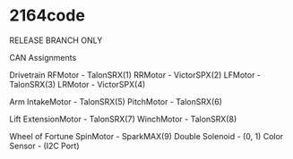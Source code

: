 # 2164code

RELEASE BRANCH ONLY

CAN Assignments

  Drivetrain
    RFMotor - TalonSRX(1)
    RRMotor - VictorSPX(2)
    LFMotor - TalonSRX(3)
    LRMotor - VictorSPX(4)

  Arm
    IntakeMotor - TalonSRX(5)
    PitchMotor - TalonSRX(6)

  Lift
    ExtensionMotor - TalonSRX(7)
    WinchMotor - TalonSRX(8)

  Wheel of Fortune
    SpinMotor - SparkMAX(9)
    Double Solenoid - (0, 1)
    Color Sensor - (I2C Port)
